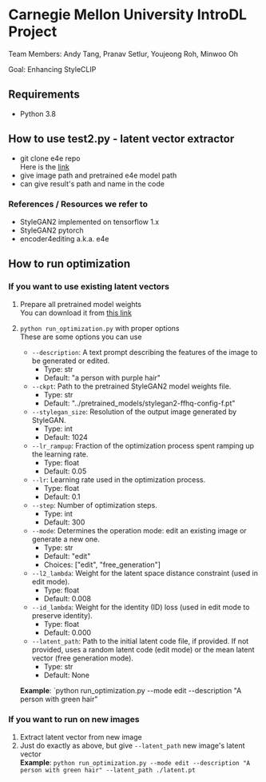# Carnegie Mellon University IntroDL Project
Team Members: Andy Tang, Pranav Setlur, Youjeong Roh, Minwoo Oh  

Goal: Enhancing StyleCLIP  

## Requirements
- Python 3.8

## How to use test2.py - latent vector extractor
- git clone e4e repo  
  Here is the [link](https://github.com/omertov/encoder4editing)
- give image path and pretrained e4e model path
- can give result's path and name in the code

### References / Resources we refer to
- StyleGAN2
  implemented on tensorflow 1.x
- StyleGAN2 pytorch
- encoder4editing
  a.k.a. e4e

## How to run optimization
### If you want to use existing latent vectors
1. Prepare all pretrained model weights  
    You can download it from [this link](https://drive.google.com/drive/folders/11EUl7P1s_ektS1UwnQWRaiEryZQIE6Py?usp=drive_link)
2. `python run_optimization.py` with proper options  
    These are some options you can use
    - `--description`: A text prompt describing the features of the image to be generated or edited.
	    - Type: str
      - Default: "a person with purple hair"
    - `--ckpt`: Path to the pretrained StyleGAN2 model weights file.
	    - Type: str
	    - Default: "../pretrained_models/stylegan2-ffhq-config-f.pt"
    - `--stylegan_size`: Resolution of the output image generated by StyleGAN.
	    - Type: int
	    - Default: 1024
  	- `--lr_rampup`: Fraction of the optimization process spent ramping up the learning rate.
	    - Type: float
	    - Default: 0.05
    - `--lr`: Learning rate used in the optimization process.
	    - Type: float
	    - Default: 0.1
  	- `--step`: Number of optimization steps.
	    - Type: int
	    - Default: 300
  	- `--mode`: Determines the operation mode: edit an existing image or generate a new one.
	    - Type: str
	    - Default: "edit"
	    - Choices: ["edit", "free_generation"]
  	- `--l2_lambda`: Weight for the latent space distance constraint (used in edit mode).
	    - Type: float
	    - Default: 0.008
    - `--id_lambda`: Weight for the identity (ID) loss (used in edit mode to preserve identity).
	    - Type: float
	    - Default: 0.000
  	- `--latent_path`: Path to the initial latent code file, if provided. If not provided, uses a random latent code (edit mode) or the mean latent vector (free generation mode).
	    - Type: str
	    - Default: None  

    **Example**: `python run_optimization.py --mode edit --description "A person with green hair"

### If you want to run on new images
1. Extract latent vector from new image  
2. Just do exactly as above, but give `--latent_path` new image's latent vector  
    **Example**: `python run_optimization.py --mode edit --description "A person with green hair" --latent_path ./latent.pt`

